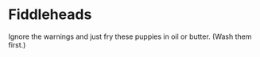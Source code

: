 # Fiddleheads

Ignore the warnings and just fry these puppies in oil or butter.  (Wash them first.)
